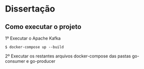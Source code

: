 # Dissertação 

## Como executar o projeto

1º Executar o Apache Kafka

    $ docker-compose up --build
    
2º Executar os restantes arquivos docker-compose das pastas go-consumer e go-producer
